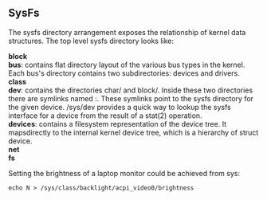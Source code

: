 ## SysFs

The sysfs directory arrangement exposes the relationship of kernel data structures. The top level sysfs directory looks like:

**block** <br />
**bus**: contains flat directory layout of the various bus types in the kernel. Each bus's directory contains two subdirectories: devices and drivers.<br />
**class** <br />
**dev**: contains the directories char/ and block/. Inside these two directories there are symlinks named <major>:<minior>. These symlinks point to the sysfs directory for the given device. /sys/dev provides a quick way to lookup the sysfs interface for a device from the result of a stat(2) operation. <br />
**devices**: contains a filesystem representation of the device tree. It mapsdirectly to the internal kernel device tree, which is a hierarchy of struct device.<br />
**net**<br />
**fs**<br /> 

Setting the brightness of a laptop monitor could be achieved from sys:
```{r, engine='bash', count_lines}
echo N > /sys/class/backlight/acpi_video0/brightness

```
